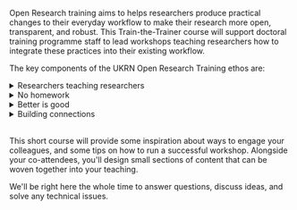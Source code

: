 Open Research training aims to helps researchers produce practical changes to their everyday workflow to make their research more open, transparent, and robust.
This Train-the-Trainer course will support doctoral training programme staff to lead workshops teaching researchers how to integrate these practices into their existing workflow.


The key components of the UKRN Open Research Training ethos are:
<details>
  <summary>Researchers teaching researchers</summary>
  <ul>
    <li>
      Researchers know the ins and outs of how open research practices work in their field, and they can offer specific, practical guidance to colleagues.
    </li>
  </ul>
</details>
<details>
  <summary>No homework</summary>
  <ul>
    <li>
      Researchers are busy, so we aim to have the result of the training - a workshop to deliver or an adjusted workflow - in place by the end of the training.
    </li>
  </ul>
</details>
<details>
  <summary title="...and good is better!">Better is good</summary>
  <ul>
    <li>
      We want to encourage researchers to do a little more to make their research open, transparent, and robust; we're not trying to admonish researchers for falling short of perfect.
    </li>
  </ul>
</details>
<details>
  <summary>Building connections</summary>
  <ul>
    <li>
      We want to connect researchers keen on open research practices across disciplines and institutions.
    </li>
    <li>
      We want to connect researchers with existing support, especially library services, who can assist with many open research practices.
    </li>
  </ul>
</details>
<br/>

This short course will provide some inspiration about ways to engage your colleagues, and some tips on how to run a successful workshop.
Alongside your co-attendees, you'll design small sections of content that can be woven together into your teaching.

We'll be right here the whole time to answer questions, discuss ideas, and solve any technical issues.
